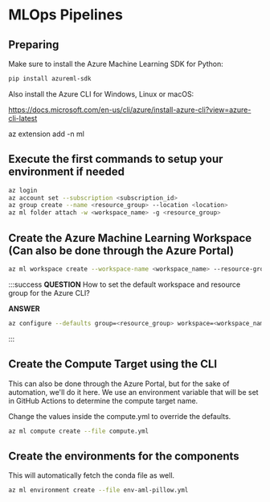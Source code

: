 # MLOps Pipelines

## Preparing

Make sure to install the Azure Machine Learning SDK for Python:

```bash
pip install azureml-sdk
```

Also install the Azure CLI for Windows, Linux or macOS:
    
https://docs.microsoft.com/en-us/cli/azure/install-azure-cli?view=azure-cli-latest

az extension add -n ml

## Execute the first commands to setup your environment if needed

```bash
az login
az account set --subscription <subscription_id>
az group create --name <resource_group> --location <location>
az ml folder attach -w <workspace_name> -g <resource_group>
```

## Create the Azure Machine Learning Workspace (Can also be done through the Azure Portal)

```bash
az ml workspace create --workspace-name <workspace_name> --resource-group <resource_group> --location <location>
```

:::success
**QUESTION**
How to set the default workspace and resource group for the Azure CLI?

**ANSWER**
```bash
az configure --defaults group=<resource_group> workspace=<workspace_name>
```

:::

## Create the Compute Target using the CLI
This can also be done through the Azure Portal, but for the sake of automation, we'll do it here.
We use an environment variable that will be set in GitHub Actions to determine the compute target name.

Change the values inside the compute.yml to override the defaults.

```bash
az ml compute create --file compute.yml
```

## Create the environments for the components

This will automatically fetch the conda file as well.

```bash
az ml environment create --file env-aml-pillow.yml
```
